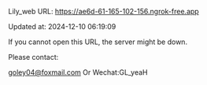 Lily_web URL: https://ae6d-61-165-102-156.ngrok-free.app

Updated at: 2024-12-10 06:19:09

If you cannot open this URL, the server might be down.

Please contact: 

goley04@foxmail.com Or Wechat:GL_yeaH